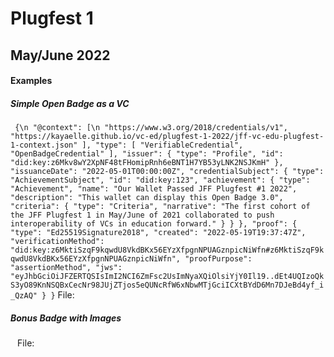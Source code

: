 # Plugfest 1 

## May/June 2022

#### Examples

##### Simple Open Badge as a VC
`
{\n
  "@context": [\n
    "https://www.w3.org/2018/credentials/v1",
    "https://kayaelle.github.io/vc-ed/plugfest-1-2022/jff-vc-edu-plugfest-1-context.json"
  ],
  "type": [
    "VerifiableCredential",
    "OpenBadgeCredential"
  ],
    "issuer": {
     "type": "Profile",
      "id": "did:key:z6Mkv8wY2XpNF48tFHomipRnh6eBNT1H7YB53yLNK2NSJKmH"
  },
  "issuanceDate": "2022-05-01T00:00:00Z",
  "credentialSubject": {
    "type": "AchievementSubject",
    "id": "did:key:123",
    "achievement": {
      "type": "Achievement",
      "name": "Our Wallet Passed JFF Plugfest #1 2022",
      "description": "This wallet can display this Open Badge 3.0",
      "criteria": {
        "type": "Criteria",
        "narrative": "The first cohort of the JFF Plugfest 1 in May/June of 2021 collaborated to push interoperability of VCs in education forward."
      }
    }
  },
  "proof": {
    "type": "Ed25519Signature2018",
    "created": "2022-05-19T19:37:47Z",
    "verificationMethod": "did:key:z6MktiSzqF9kqwdU8VkdBKx56EYzXfpgnNPUAGznpicNiWfn#z6MktiSzqF9kqwdU8VkdBKx56EYzXfpgnNPUAGznpicNiWfn",
    "proofPurpose": "assertionMethod",
    "jws": "eyJhbGciOiJFZERTQSIsImI2NCI6ZmFsc2UsImNyaXQiOlsiYjY0Il19..dEt4UQIzoQkS3yO89KnNSQBxCecNr98JUjZTjos5eQUNcRfW6xNbwMTjGciICXtBYdD6Mn7DJeBd4yf_i_QzAQ"
  }
}`
File: 

##### Bonus Badge with Images
`
`
File: 
